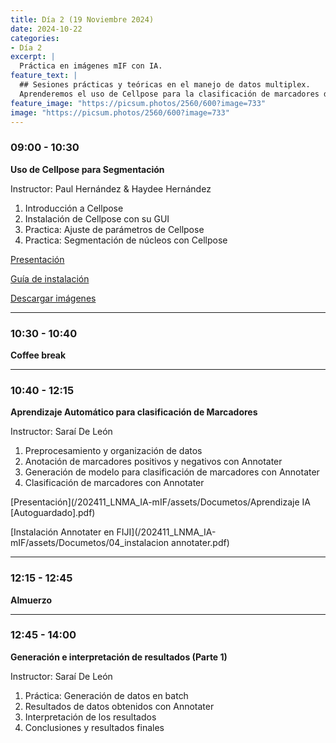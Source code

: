 ```yaml
---
title: Día 2 (19 Noviembre 2024)
date: 2024-10-22
categories:
- Día 2
excerpt: |
  Práctica en imágenes mIF con IA.
feature_text: |
  ## Sesiones prácticas y teóricas en el manejo de datos multiplex.
  Aprenderemos el uso de Cellpose para la clasificación de marcadores de inmunofenotipo.
feature_image: "https://picsum.photos/2560/600?image=733"
image: "https://picsum.photos/2560/600?image=733"
---
```


### 09:00 - 10:30  
**Uso de Cellpose para Segmentación**

Instructor: Paul Hernández & Haydee Hernández

1. Introducción a Cellpose
2. Instalación de Cellpose con su GUI
3. Practica: Ajuste de parámetros de Cellpose
4. Practica: Segmentación de núcleos con Cellpose

[Presentación](/202411_LNMA_IA-mIF/assets/Documetos/Dia_02_PHH_Cellpose_Segmentación[1].pdf)

[Guía de instalación](https://acnilo.github.io/202411_LNMA_IA-mIF//cellpose/2024/10/24/InstallCellpose/)

[Descargar imágenes](https://drive.google.com/drive/folders/1S-Tmd3fiWElsqk0HFty8OOiBESYOp8La?usp=sharing)

---

### 10:30 - 10:40  
**Coffee break**

---

### 10:40 - 12:15  
**Aprendizaje Automático para clasificación de Marcadores**

Instructor: Saraí De León

1. Preprocesamiento y organización de datos
2. Anotación de marcadores positivos y negativos con Annotater
3. Generación de modelo para clasificación de marcadores con Annotater
4. Clasificación de marcadores con Annotater

[Presentación](/202411_LNMA_IA-mIF/assets/Documetos/Aprendizaje IA [Autoguardado].pdf)

[Instalación Annotater en FIJI](/202411_LNMA_IA-mIF/assets/Documetos/04_instalacion annotater.pdf)
   
---

### 12:15 - 12:45 
**Almuerzo**

---

### 12:45 - 14:00
**Generación e interpretación de resultados (Parte 1)**

Instructor: Saraí De León

1. Práctica: Generación de datos en batch
2. Resultados de datos obtenidos con Annotater
3. Interpretación de los resultados
4. Conclusiones y resultados finales
